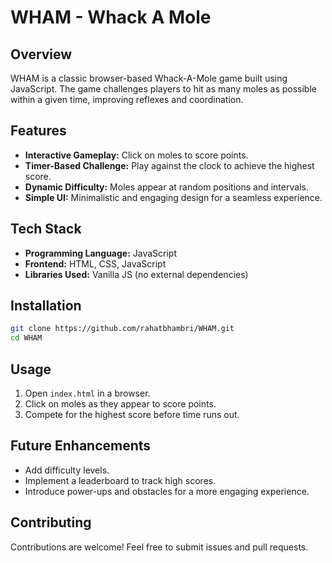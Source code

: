 # WHAM - Whack A Mole

## Overview
WHAM is a classic browser-based Whack-A-Mole game built using JavaScript. The game challenges players to hit as many moles as possible within a given time, improving reflexes and coordination.

## Features
- **Interactive Gameplay:** Click on moles to score points.
- **Timer-Based Challenge:** Play against the clock to achieve the highest score.
- **Dynamic Difficulty:** Moles appear at random positions and intervals.
- **Simple UI:** Minimalistic and engaging design for a seamless experience.

## Tech Stack
- **Programming Language:** JavaScript
- **Frontend:** HTML, CSS, JavaScript
- **Libraries Used:** Vanilla JS (no external dependencies)

## Installation
```sh
git clone https://github.com/rahatbhambri/WHAM.git
cd WHAM
```

## Usage
1. Open `index.html` in a browser.
2. Click on moles as they appear to score points.
3. Compete for the highest score before time runs out.

## Future Enhancements
- Add difficulty levels.
- Implement a leaderboard to track high scores.
- Introduce power-ups and obstacles for a more engaging experience.

## Contributing
Contributions are welcome! Feel free to submit issues and pull requests.

